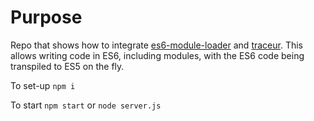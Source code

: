 Purpose
=======

Repo that shows how to integrate [es6-module-loader](https://github.com/ModuleLoader/es6-module-loader) and [traceur](https://github.com/google/traceur-compiler).
This allows writing code in ES6, including modules, with the ES6 code being transpiled to ES5 on the fly.

To set-up `npm i`

To start `npm start` or `node server.js`
